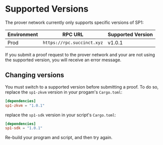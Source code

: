 # Supported Versions

The prover network currently only supports specific versions of SP1:

| Environment | RPC URL                    | Supported Version |
| ----------- | -------------------------- | ----------------- |
| Prod        | `https://rpc.succinct.xyz` | v1.0.1            |

If you submit a proof request to the prover network and your are not using the supported version, you will receive an error message.

## Changing versions

You must switch to a supported version before submitting a proof. To do so, replace the `sp1-zkvm` version in your progam's `Cargo.toml`:

```toml
[dependencies]
sp1-zkvm = "1.0.1"
```

replace the `sp1-sdk` version in your script's `Cargo.toml`:

```toml
[dependencies]
sp1-sdk = "1.0.1"
```

Re-build your program and script, and then try again.
